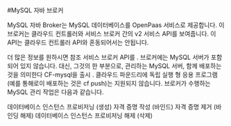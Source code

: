 #MySQL 자바 브로커

MySQL 자바 Broker는 MySQL 데이터베이스를 OpenPaas 서비스로 제공합니다. 
이 브로커는 클라우드 컨트롤러와 서비스 브로커 간의 v2 서비스 API를 보여줍니다. 
이 API는 클라우드 컨트롤러 API와 혼동되어서는 안됩니다.

더 많은 정보를 원하시면 참조 서비스 브로커 API를 .
브로커에는 MySQL 서버가 포함되어 있지 않습니다. 대신, 그것의 한 부분으로, 관리하는 MySQL 서버, 함께 배포하는 것을 의미한다 CF-mysql을 출시 . 클라우드 파운드리에 독립 실행 형 응용 프로그램 (예를 통해로이 배포하는 것은 cf push)는 지원되지 않습니다. 브로커가 수행하는 MySQL 관리 작업은 다음과 같습니다.

데이터베이스 인스턴스 프로비저닝 (생성)
자격 증명 작성 (바인드)
자격 증명 제거 (바인딩 해제)
데이터베이스 인스턴스 프로비저닝 해제 (삭제)
